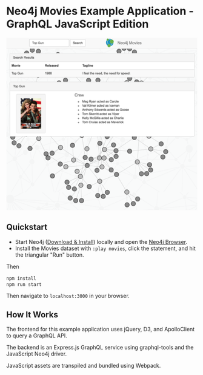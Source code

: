 # Neo4j Movies Example Application - GraphQL JavaScript Edition

![](./img/screen_shot.png)

## Quickstart

* Start Neo4j ([Download & Install](http://neo4j.com/download)) locally and open the [Neo4j Browser](http://localhost:7474). 
* Install the Movies dataset with `:play movies`, click the statement, and hit the triangular "Run" button.

Then

```
npm install
npm run start
```

Then navigate to `localhost:3000` in your browser.

## How It Works

The frontend for this example application uses jQuery, D3, and ApolloClient to query a GraphQL API.

The backend is an Express.js GraphQL service using graphql-tools and the JavaScript Neo4j driver.

JavaScript assets are transpiled and bundled using Webpack.

